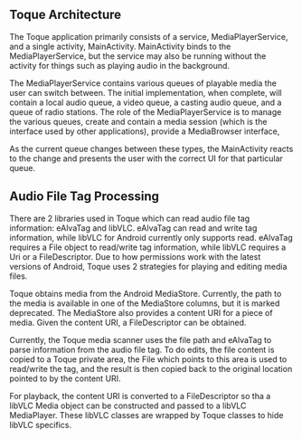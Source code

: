 
## Toque Architecture

The Toque application primarily consists of a service, MediaPlayerService, and a single activity,
MainActivity. MainActivity binds to the MediaPlayerService, but the service may also be running
without the activity for things such as playing audio in the background.

The MediaPlayerService contains various queues of playable media the user can switch between. The
initial implementation, when complete, will contain a local audio queue, a video queue, a casting
audio queue, and a queue of radio stations. The role of the MediaPlayerService is to manage the
various queues, create and contain a media session (which is the interface used by other
applications), provide a MediaBrowser interface,

As the current queue changes between these types, the
MainActivity reacts to the change and presents the user with the correct UI for that particular
queue.


## Audio File Tag Processing
There are 2 libraries used in Toque which can read audio file tag information: eAlvaTag and libVLC.
eAlvaTag can read and write tag information, while libVLC for Android currently only supports read.
eAlvaTag requires a File object to read/write tag information, while libVLC requires a Uri or a
FileDescriptor. Due to how permissions work with the latest versions of Android, Toque uses 2
strategies for playing and editing media files.

Toque obtains media from the Android MediaStore. Currently, the path to the media is available in
one of the MediaStore columns, but it is marked deprecated. The MediaStore also provides a content
URI for a piece of media. Given the content URI, a FileDescriptor can be obtained.

Currently, the Toque media scanner uses the file path and eAlvaTag to parse information from the
audio file tag. To do edits, the file content is copied to a Toque private area, the File which
points to this area is used to read/write the tag, and the result is then copied back to the
original location pointed to by the content URI.

For playback, the content URI is converted to a FileDescriptor so tha a libVLC Media object can
be constructed and passed to a libVLC MediaPlayer. These libVLC classes are wrapped by Toque classes
to hide libVLC specifics.
